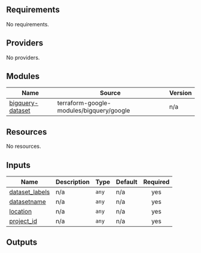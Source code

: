 ## Requirements

No requirements.

## Providers

No providers.

## Modules

| Name | Source | Version |
|------|--------|---------|
| <a name="module_bigquery-dataset"></a> [bigquery-dataset](#module\_bigquery-dataset) | terraform-google-modules/bigquery/google | n/a |

## Resources

No resources.

## Inputs

| Name | Description | Type | Default | Required |
|------|-------------|------|---------|:--------:|
| <a name="input_dataset_labels"></a> [dataset\_labels](#input\_dataset\_labels) | n/a | `any` | n/a | yes |
| <a name="input_datasetname"></a> [datasetname](#input\_datasetname) | n/a | `any` | n/a | yes |
| <a name="input_location"></a> [location](#input\_location) | n/a | `any` | n/a | yes |
| <a name="input_project_id"></a> [project\_id](#input\_project\_id) | n/a | `any` | n/a | yes |

## Outputs